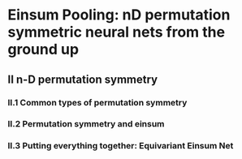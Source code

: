 # Einsum Pooling: nD permutation symmetric neural nets from the ground up


## II n-D permutation symmetry
### II.1 Common types of permutation symmetry
### II.2 Permutation symmetry and einsum
### II.3 Putting everything together: Equivariant Einsum Net





